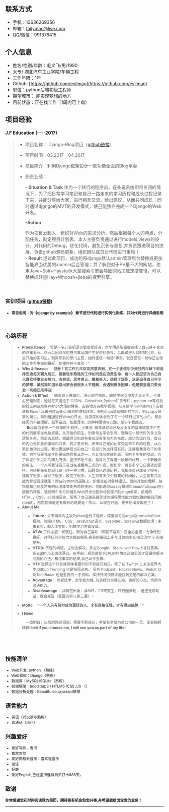 ## 联系方式

- 手机：13636269356 
- 邮箱：failymao@live.com
- QQ/微信：991378415


## 个人信息

- 姓名/性别/年龄：毛义飞/男/1990
- 大专/ 湖北汽车工业学院/车辆工程
- 工作年限：1年
- Github: [https://github.com/evilmao](https://github.com/evilmao)
- 职位：python后端初级工程师
- 期望城市： 能实现梦想的地方
- 目前状态：正在找工作（1周内可上岗）

## 项目经验

####  **J.F Education**    (----2017)

> * 项目名称： Django-Blog项目（[github链接](https://github.com/Djangoclub/Django-WEb)）
> * 项目时间：03.2017 - 04.2017
> * 项目简介：利用Django框架设计一款功能全面的Blog平台
> * 职责业绩：
>
>   **- Situation & Task**
>    作为一个转行的程序员，在多说系统即将关闭的情况下，为了把日常学习笔记和自己一路走来的学习历程和成长过程记录下来，并能分享给大家，进行相互交流，给出建议，从而共同成长；同时通过djgngo的MVT的开发模式，使己能独立完成一个Django的Web开发。<br>
>
>   **-Action**
>
>   作为项目发起人，组织对Web的需求分析，然后根据每个人的特点，分配任务，制定项目计划表。本人主要负责通过进行models,views的设计，对代码的Debug，优化代码，避免沉长与重复,并负责跟进项目的进展，负责github源码更新，组织团队成员对代码进行重构！<br>
>    **- Result**
>    通过此项目，成功的将django默认admin管理后台替换成更加智能界面优美的xadmin后台管理；并了解到对于PV量不大的网站，使用Java+Solr+Haystack大型搜索引擎会导致网站加载速度变慢，可以替换成轻量Hay+Whoosh+jieba的搜索引擎。

<br>

### 实训项目 <small>([github链接](https://github.com/evilmao/django_by_example-detail))

* **项目说明：对《django by example》 章节进行代码进行实例化训练，并对代码进行详细说明**
  <br>
  <br>
  <br>

## 心路历程

> - **Preexistence**
>   &emsp;曾是一名计算机语言极度爱好者，大学阴差阳错被选择了自己并不喜欢的汽车专业。毕业后因对保时捷汽车品牌产生好奇和敬畏，后面试进入保时捷公司，从最开始的实习生，到离职前的部门主管，始终坚信一句话"事业，就是把每一份你正在做的工作力争做到最好，即使你并不喜欢！"<br>
> - **Why & Reason**
>   &emsp; **但是！在工作几年后突然意识到，在一个正值年少亲狂的年龄下却选择安逸每天朝九晚五，做着轻车熟路的工作如同是在浪费生命，每一人都应该为自己自己喜欢得事业去努力，去尝试，思考再三，瞒着亲人，选择了辞职，决定追寻自己年少的梦想，虽然我知道半路出家会被很多人不理解，会遇到很多困难，但是我坚信只要出发一切都还来得及!**<br>
> - **Action & Effect**
>   &emsp; 瞒着家人离职后，决心闭门修炼，即使中途女朋友为此分手，也决心死磕到底，通过每天混迹于 CSDN，ChinaUnix,Python知乎专栏，python-cn等成熟的社区网站及各Python大佬的博客，去各地方买教学视频，从开始学习windows下安装虚拟机centos来搭建python编程的虚拟环境，到Python基础知识的学习，到scrapy框架的爬虫，再到组团进行Web的开发，我深深的体会到了每一个转行过来的小白，都会经历的不被理解，孤军奋战，如履薄冰...的种种困境与心酸，至少于我而言。<br>
>   &emsp; **But**,每当看见一个简单的小程序，小算法, 脚本通过自己反反复复的敲击键盘才产生的代码展示在电脑屏幕，从开始的陌生，到渐渐去学会思考，理解每一段代码的含义及逻辑关系，然后去总结，而最终见到这些看似没有生命力的东西，成功的运行后，自己的内心是如此的激动和兴奋，我才意识到，原来自己是如此享受这种工作的过程，从心累到激动的过程，我也更加确信当初自己一意孤行的选择没有错，这就是我喜欢干的事情，也将会是我余生所要追求的事业之一，为此我会死磕到底。历时半年多的隐退，为了保证中午之后的精力充沛，坚持不吃午餐，常常为了弄懂一段新的代码，一个新模块的用法，一个人听着轻音乐奋战在凌晨两三点的午夜，而如今，两百多个日日夜夜的坚持，已经把每天的敲代码当作一种习惯，回顾自己这段历程，我知道自己成长了很多，懂得了很多，成熟了很多，改变了很多。人生拥有多少个寂寞的时间段，人生能有几次能为梦想说走就走？而在Python的道路上，即使目前对各种语法，面向对象的理解，装饰器和正则及常用的标准库等能熟悉的使用，也能通过scrapy框架和beautifulsoup进行数据的爬取，通过两个多月的组队Web开发也能熟练的使用Django框架，前端的HTML，CSS，JS前端语言，锻炼了自己越来越灵活的编程思维能力和优雅的编码风格(pep8)，然而我知道还有很长的路要走！所以，从现在开始，要开始出发取经了！<br>
> - **About Me**
>
> > - **Future :** 未来两年内主攻Python全栈工程师，深度学习Django及tornado/flask框架，前端HTML，CSS，JavaScript语言，pyspider、scrapy及数据处理；未来五年，向人工智能，机械学习方面发展。
> > - **ATW:** 工作态度一如既往，面对自己喜欢（即使不喜欢）要全心全意，力争做到最好，对待任何事情力求做到完美,完美的基础上多与其他同事互相交流学习,互相提升。
> > - **HTOD:** 不懂的问题，主动去解决，多去Google、Stack over flow上寻找答案。多去github上阅读源码、在手册、规范甚至 REPL的环境自己做实验才是最终解决问题的办法。相信事实的结果,自己动手去做。
> > - **HTI:** 选择这个行业就意味着要时刻不断提升自己。除了在 Twitter 上关注业界大牛,Github Trending 也是每周必刷。 另外 Podcast、Hacker News、Reddit 以及TechRadar 也是重要的一手资料。保持开阔视野才能找到更酷的解决方案。
> > - **Advantage：** 热爱技术、自学能力强, 有良好的自我认知。良好的心态、情商与沟通能力。
> > - **Disadvantage：** 非科班出身，非985，211研究生，转行起步晚，  但还是那句话，我会死磕（重要的事儿第三遍）！
>
> - **Motto**
>   **&emsp;“一个人只有努力成为更好的人，才有资格任性，才有理由放肆！”**<br>
>
> - **I Need**
>
>   &emsp;一直明白，以后的路还很远，需要不断成长，希望有幸成为贵公司的一员，定会鞠躬精粹**I beli if you choose me, I will see you as part of my life!**

<br>

<br>

<br>

## 技能清单

- Web开发: python （熟练） 
- Web框架：Django（熟练）
- 数据库：MySQL/SQLite（熟练）
- 前端框架：bootstrap3 / HTLM5 /CSS /JS （）
- 数据分析处理：Beautifulsoup,scrapt框架

## 语言能力

- 英语（听说读写熟练）
- 普通话（流利）

## 兴趣爱好

- 爱好写作，看书
- 喜欢吉他
- 爱好网易云音乐，喜欢轻音乐
- 游泳
- 好静
- 爱好English,已经坚持连续扇贝打卡888天。<br>

## 致谢
**非常感谢您花时间阅读我的简历，期待能有机会和您共事,并希望能给出宝贵的意见！**
<hr>








